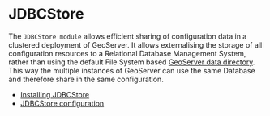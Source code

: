 # JDBCStore

The `JDBCStore module` allows efficient sharing of configuration data in a clustered deployment of GeoServer. It allows externalising the storage of all configuration resources to a Relational Database Management System, rather than using the default File System based [GeoServer data directory](../../datadirectory/index.md). This way the multiple instances of GeoServer can use the same Database and therefore share in the same configuration.

<div class="grid cards" markdown>

-   [Installing JDBCStore](installing.md)
-   [JDBCStore configuration](configuration.md)

</div>

